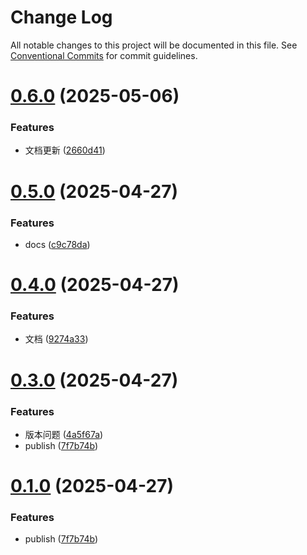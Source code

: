 # Change Log

All notable changes to this project will be documented in this file.
See [Conventional Commits](https://conventionalcommits.org) for commit guidelines.

# [0.6.0](https://github.com/Yicoding/qiankun-vite/compare/@enode/qiankun-mic-template@0.5.0...@enode/qiankun-mic-template@0.6.0) (2025-05-06)

### Features

- 文档更新 ([2660d41](https://github.com/Yicoding/qiankun-vite/commit/2660d41fd7ad068b2fad1b3cd2f932e88fb49c67))

# [0.5.0](https://github.com/Yicoding/qiankun-vite/compare/@enode/qiankun-mic-template@0.4.0...@enode/qiankun-mic-template@0.5.0) (2025-04-27)

### Features

- docs ([c9c78da](https://github.com/Yicoding/qiankun-vite/commit/c9c78dae89438444707a059b5a159df79caa978a))

# [0.4.0](https://github.com/Yicoding/qiankun-vite/compare/@enode/qiankun-mic-template@0.3.0...@enode/qiankun-mic-template@0.4.0) (2025-04-27)

### Features

- 文档 ([9274a33](https://github.com/Yicoding/qiankun-vite/commit/9274a33b42fd4fff6bebb0f2ed42fb9d83e2871b))

# [0.3.0](https://github.com/Yicoding/qiankun-vite/compare/@enode/qiankun-mic-template@0.2.0...@enode/qiankun-mic-template@0.3.0) (2025-04-27)

### Features

- 版本问题 ([4a5f67a](https://github.com/Yicoding/qiankun-vite/commit/4a5f67a6d507e6c5884a47ac274ce0a1233e3c71))
- publish ([7f7b74b](https://github.com/Yicoding/qiankun-vite/commit/7f7b74b4d714ad52766e8fb5b12775090b7080a4))

# [0.1.0](https://github.com/Yicoding/qiankun-vite/compare/@enode/qiankun-mic-template@0.2.0...@enode/qiankun-mic-template@0.1.0) (2025-04-27)

### Features

- publish ([7f7b74b](https://github.com/Yicoding/qiankun-vite/commit/7f7b74b4d714ad52766e8fb5b12775090b7080a4))

